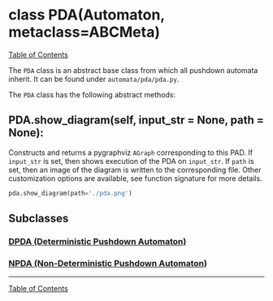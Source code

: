 # class PDA(Automaton, metaclass=ABCMeta)

[Table of Contents](../README.md)

The `PDA` class is an abstract base class from which all pushdown automata
inherit. It can be found under `automata/pda/pda.py`.

The `PDA` class has the following abstract methods:

## PDA.show_diagram(self, input_str = None, path = None):

Constructs and returns a pygraphviz `AGraph` corresponding to this PAD. If `input_str` is
set, then shows execution of the PDA on `input_str`. If `path` is
set, then an image of the diagram is written to the corresponding file. Other
customization options are available, see function signature for more
details.

```python
pda.show_diagram(path='./pda.png')
```

## Subclasses

### [DPDA (Deterministic Pushdown Automaton)](class-dpda.md)
### [NPDA (Non-Deterministic Pushdown Automaton)](class-npda.md)

------

[Table of Contents](../README.md)
